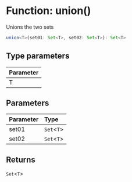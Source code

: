 # Function: union()

Unions the two sets

```ts
union<T>(set01: Set<T>, set02: Set<T>): Set<T>
```

## Type parameters

| Parameter |
| :-------- |
| T         |

## Parameters

| Parameter | Type         |
| :-------- | :----------- |
| set01     | `Set`<`T`\> |
| set02     | `Set`<`T`\> |

## Returns

`Set`<`T`\>

